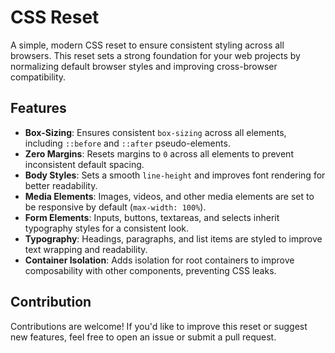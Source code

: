 # CSS Reset

A simple, modern CSS reset to ensure consistent styling across all browsers. This reset sets a strong foundation for your web projects by normalizing default browser styles and improving cross-browser compatibility.

## Features

- **Box-Sizing**: Ensures consistent `box-sizing` across all elements, including `::before` and `::after` pseudo-elements.
- **Zero Margins**: Resets margins to `0` across all elements to prevent inconsistent default spacing.
- **Body Styles**: Sets a smooth `line-height` and improves font rendering for better readability.
- **Media Elements**: Images, videos, and other media elements are set to be responsive by default (`max-width: 100%`).
- **Form Elements**: Inputs, buttons, textareas, and selects inherit typography styles for a consistent look.
- **Typography**: Headings, paragraphs, and list items are styled to improve text wrapping and readability.
- **Container Isolation**: Adds isolation for root containers to improve composability with other components, preventing CSS leaks.

## Contribution

Contributions are welcome! If you'd like to improve this reset or suggest new features, feel free to open an issue or submit a pull request.
